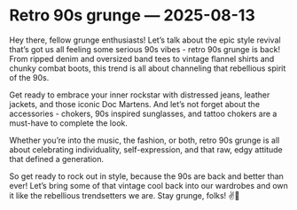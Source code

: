 # Retro 90s grunge — 2025-08-13

Hey there, fellow grunge enthusiasts! Let’s talk about the epic style revival that’s got us all feeling some serious 90s vibes - retro 90s grunge is back! From ripped denim and oversized band tees to vintage flannel shirts and chunky combat boots, this trend is all about channeling that rebellious spirit of the 90s. 

Get ready to embrace your inner rockstar with distressed jeans, leather jackets, and those iconic Doc Martens. And let’s not forget about the accessories - chokers, 90s inspired sunglasses, and tattoo chokers are a must-have to complete the look. 

Whether you’re into the music, the fashion, or both, retro 90s grunge is all about celebrating individuality, self-expression, and that raw, edgy attitude that defined a generation.

So get ready to rock out in style, because the 90s are back and better than ever! Let’s bring some of that vintage cool back into our wardrobes and own it like the rebellious trendsetters we are. Stay grunge, folks! ✌️🖤